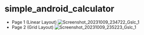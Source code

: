 # simple_android_calculator
- Page 1 (Linear Layout)
![Screenshot_20231009_234722_Gslc_1](https://github.com/temptedwithouta/simple_android_calculator/assets/93007514/5fa1f75f-fa94-466b-b179-90820537c9d1)
- Page 2 (Grid Layout)
![Screenshot_20231009_235223_Gslc_1](https://github.com/temptedwithouta/simple_android_calculator/assets/93007514/fd4368d8-1293-42c2-954c-aae168c3cb13)
